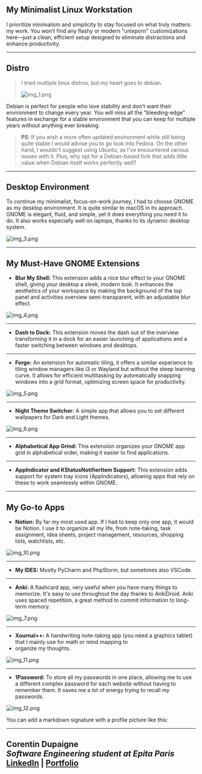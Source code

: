 ## My Minimalist Linux Workstation

I prioritize minimalism and simplicity to stay focused on what truly matters: my work. You won’t find any flashy or 
modern "unixporn" customizations here—just a clean, efficient setup designed to eliminate distractions and enhance 
productivity.

---

## Distro

> I tried multiple linux distros, but my heart goes to debian.
> 
> ![img_1.png](imgs/debian.jpg)

Debian is perfect for people who love stability and don't want their environment to change every year. You will miss all 
the "bleeding-edge" features in exchange for a stable environment that you can keep for multiple years without anything
ever breaking.

>**PS**: If you wish a more often updated environment while still being quite stable I would advise you to go look into 
Fedora. On the other hand, I wouldn't suggest using Ubuntu, as I've encountered various issues with it. Plus, why opt 
for a Debian-based fork that adds little value when Debian itself works perfectly well?
> 
---

## Desktop Environment

To continue my minimalist, focus-on-work journey, I had to choose GNOME as my desktop environment. It is quite similar 
to macOS in its approach. GNOME is elegant, fluid, and simple, yet it does everything you need it to do. It also works 
especially well on laptops, thanks to its dynamic desktop system.

![img_3.png](imgs/img_3.png)

---

## My Must-Have GNOME Extensions

- **Blur My Shell:** This extension adds a nice blur effect to your GNOME shell, giving your desktop a sleek, modern look. 
It enhances the aesthetics of your workspace by making the background of the top panel and activities overview 
semi-transparent, with an adjustable blur effect.

![img_4.png](imgs/img_4.png)

---

- **Dash to Dock:** This extension moves the dash out of the overview transforming it in a dock for an easier launching 
of applications and a faster switching between windows and desktops.
---


- **Forge:** An extension for automatic tiling, it offers a similar experience to tiling window managers like i3 or 
Wayland but without the steep learning curve. It allows for efficient multitasking by automatically snapping windows 
into a grid format, optimizing screen space for productivity.

![img_5.png](imgs/img_5.png)

---

- **Night Theme Switcher:** A simple app that allows you to set different wallpapers for Dark and Light themes.

![img_6.png](imgs/img_6.png)

---

- **Alphabetical App Grind:** This extension organizes your GNOME app grid in alphabetical order, making it easier to 
find applications.

---

- **AppIndicator and KStatusNotifierItem Support:** This extension adds support for system tray icons (AppIndicators), allowing apps that rely on these to work seamlessly within GNOME.

---

## My Go-to Apps

- **Notion:** By far my most used app. If I had to keep only one app, it would be Notion. I use it to organize all my 
life, from note-taking, task assignment, idea sheets, project management, resources, shopping lists, watchlists, etc.

![img_10.png](imgs/img_10.png)

---

- **My IDES:** Mostly PyCharm and PhpStorm, but sometimes also VSCode.

---

- **Anki:** A flashcard app, very useful when you have many things to memorize. It's easy to use throughout the day 
thanks to AnkiDroid. Anki uses spaced repetition, a great method to commit information to long-term memory.

![img_7.png](imgs/img_7.png)

---

- **Xournal++:** A handwriting note-taking app (you need a graphics tablet) that I mainly use for math or mind mapping to
- organize my thoughts.

![img_11.png](imgs/img_11.png)

---

- **1Password:** To store all my passwords in one place, allowing me to use a different complex password for each 
website without having to remember them. It saves me a lot of energy trying to recall my passwords.

![img_12.png](imgs/img_12.png)

You can add a markdown signature with a profile picture like this:

---
**Corentin Dupaigne**  
_Software Engineering student at Epita Paris_  
[LinkedIn](https://www.linkedin.com/in/corentin-dupaigne-b449a1242/) | [Portfolio](https://corentindupaigne.herokuapp.com)
---

